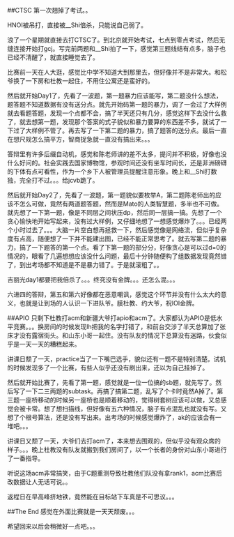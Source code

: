 ##CTSC
第一次翘掉了考试。。

HNOI被吊打，直接被__Shi倍杀，只能说自己弱了。

浪了一个星期就直接去打CTSC了。到北京就开始考试，七点到零点考试，然后无缝连接开始打gcj。写完前两题和__Shi拍了一下，感觉第三题线结有点多，脑子也已经不清醒了，就直接睡觉去了。

比赛前一天在人大逛，感觉比中学不知道大到那里去，但好像并不是非常大。和松爷换了一下房和杜教一起住，不用住公寓还是蛮好的。

然后就开始Day1了，先看了一波题，第一题暴力应该能写，第二题没什么想法，题答题不知道数据有没有送分点。就先开始码第一题的暴力，调了一会过了大样例就去看题答题，发现一个点都不会，搞了半天还只有几分，感觉这样下去没什么救了，就去想第一题，发现那个答案的式子貌似和暴力要算的东西差不多，就试了一下过了大样例不管了。再去写了一下第二题的暴力，搞了题答的送分点。最后一直在想尺规怎么搞平方，智商捉急就一直没有搞出来。。。

答辩里有许多后缀自动机，感觉和陈老师讲的差不太多，提问并不积极，好像也没什么好问的。社会实践去国家博物馆，参观时间还没有坐车时间长，还是非洲磅礴的下体有点可看性，作为一个乡下人被管理员提醒注意形象。晚上和__Shi打数独，完全打不过。。。给jcvb跪了。

然后就开始Day2了，先看了一波题，第一题貌似要枚举A，第二题陈老师出的应该不怎么可做，竟然有两道题答题，然而是Mato的人类智慧题，多半也不可做。就先想了一下第一题，像是不同层之间状压dp，然后同一层搞一搞。先想了一个贪心愉快地开始写起来，没有过大样例，又仔细地想了一想感觉爆炸了。。。已经两个小时过去了。。。大脑一片空白想再拯救一下，然后感觉像是网络流，但似乎复杂度有点高，随便想了一下并不能建出图，已经不能正常思考了。就去写第二题的暴力，搞了一下题答的第一个点。看了下第一题的部分分，好像贪心是可以过d=0的情况的，眼看了几遍想想应该没什么问题，最后十分钟随便构了组数据发现竟然错了，到出考场都不知道是不是暴力错了。于是就滚粗了。。

吉丽光day1都要把我倍杀了。。。终究没有金牌。。。还怎么混。。。

六进四的答辩，第五和第六好像都在恶意嘲讽，感觉这个环节并没有什么太大的意义，也就是让到场的人认识一下进队爷。膜杜教、约大爷，祝IOI金牌。



##APIO
只剩下杜教打acm和新疆大爷打apio和acm了。大家都认为APIO是低水平竞赛。。。换房间的时候发现lh把我的名字打错了，和前台交涉了半天总算加了张床才没有露宿街头。和山东小哥一起住。没有队友的情况下总算没有迷路，伙食似乎是一天一天的糟糕起来。

讲课日颓了一天，practice当了一下嘴巴选手，貌似还有一题不是特别清楚。试机的时候发现多了一个比赛，有些人似乎还没有刷出来，还以为自己挂掉了。

然后就开始比赛了，先看了第一题，感觉就是一位一位搞的sb题，就先写了。然后写了一下二三两题的subtask。再搞了搞第二题，乱写了个卡时竟然A掉了。第三题一座桥移动的时候另一座桥也是顺着移动的，觉得树套树应该可以做，又总感觉会被卡常。想了想扫描线，但好像有五六种情况，脑子有点混乱也就没有写。又想了个根号算法，还是没有写出来。出考场的时候感觉爆炸了，ak的应该会有一堆吧。。。

讲课日又颓了一天，大爷们去打acm了，本来想去围观的，但似乎没有观众席的样子。。。晚上杜教没有队友就搬到我们房间了，以一个长者的身份对山东小哥进行了一番指导。

听说这场acm非常搞笑，由于C题重测导致杜教他们队没有拿rank1，acm比赛后改数据让人无话可说。。

返程日在早高峰挤地铁，竟然能在目标站下车真是不可思议。。。



##The End
感觉在外面比赛就是一天天颓废。。。

希望回来以后会稍微好一点吧。。。
